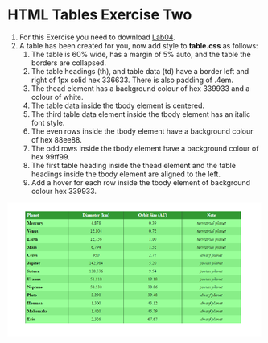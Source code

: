 # HTML Tables Exercise Two

1. For this Exercise you need to download [Lab04](archives/Lab04.zip).
2. A table has been created for you, now add style to **table.css** as follows:
   1. The table is 60% wide, has a margin of 5%  auto, and the table the borders are collapsed.
   2. The table headings (th), and table data (td) have a border left and right of 1px solid hex 336633. There is also padding of .4em.
   3. The thead element has a background colour of hex 339933 and a colour of white.
   4. The table data inside the tbody element is centered.
   5. The third table data element inside the tbody element has an italic font style.
   6. The even rows inside the tbody element have a background colour of hex 88ee88.
   7. The odd rows inside the tbody element have a background colour of hex 99ff99.
   8. The first table heading inside the thead element and the table headings inside the tbody element are aligned to the left.
   9. Add a hover for each row inside the tbody element of background colour hex 339933.

![](img/screen4.png)
